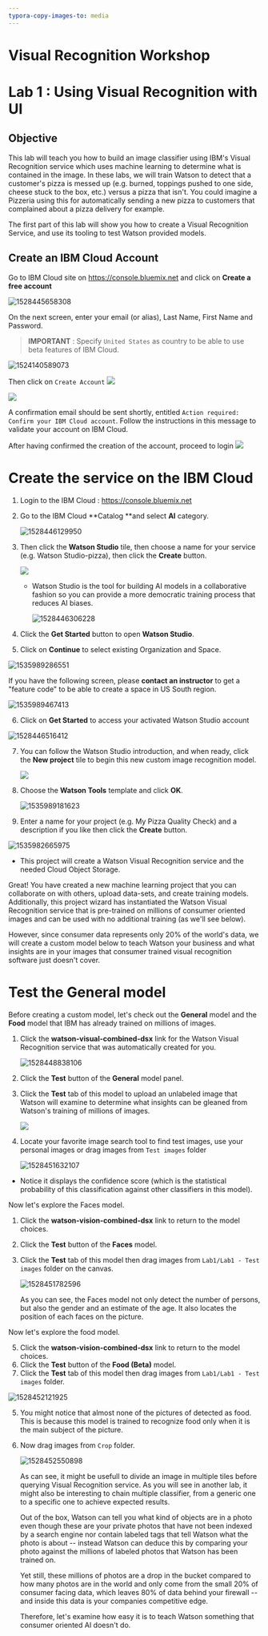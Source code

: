```yaml
---
typora-copy-images-to: media
---
```


Visual Recognition Workshop 
========

Lab 1 : Using Visual Recognition with UI
========

Objective
---------

This lab will teach you how to build an image classifier using IBM's Visual Recognition service which uses machine learning to determine what is contained in the image. In these labs, we will
train Watson to detect that a customer's pizza is messed up (e.g. burned, toppings pushed to one side, cheese stuck to the box, etc.) versus a pizza that isn't. You could imagine a Pizzeria using this for
automatically sending a new pizza to customers that complained about a pizza delivery for example.

The first part of this lab will show you how to create a Visual Recognition Service, and use its tooling to test Watson provided models.

## Create an IBM Cloud Account

Go to IBM Cloud site on https://console.bluemix.net and click on **Create a free account**

![1528445658308](media/1528445658308.png)

On the next screen, enter your email (or alias), Last Name, First Name and Password.



> **IMPORTANT** : Specify `United States` as country to be able to use beta features of IBM Cloud.



![1524140589073](media/1524140589073.png)

Then click on  `Create Account` ![](media/markdown-img-paste-20180407161910216.png)

![](media/markdown-img-paste-20180407162020834.png)

A confirmation email should be sent shortly, entitled `Action required: Confirm your IBM Cloud account`. Follow the instructions in this message to validate your account on IBM Cloud.

After having confirmed the creation of the account, proceed to login ![](media/markdown-img-paste-20180407182743424.png)


Create the service on the IBM Cloud
===================================

1. Login to the IBM Cloud : https://console.bluemix.net

2. Go to the IBM Cloud **Catalog **and select **AI** category. 

    ![1528446129950](media/1528446129950.png)

3. Then click the **Watson Studio** tile, then choose a name for your service (e.g. Watson Studio-pizza), then click the **Create** button.

    ![](./media/image2.png)

    - Watson Studio is the tool for building AI models in a collaborative fashion so you can provide a more democratic training process that reduces AI biases.

        ![1528446306228](media/1528446306228.png)

4. Click the **Get Started** button to open **Watson Studio**.

5. Click on **Continue** to select existing Organization and Space.

  ![1535989286551](media/1535989286551.png)

  If you have the following screen, please **contact an instructor** to get a "feature code" to be able to create a space in US South region.

  ![1535989467413](media/1535989467413.png)

6. Click on **Get Started** to access your activated Watson Studio account 

  ![1528446516412](media/1528446516412.png)

7. You can follow the Watson Studio introduction, and when ready, click the **New project** tile to begin this new custom image recognition model.

    ![](./media/image3.png)

8. Choose the **Watson Tools** template and click **OK**.

    ![1535989181623](media/1535989181623.png)

9. Enter a name for your project (e.g. My Pizza Quality Check) and a description if you like then click the **Create** button.

  ![1535982665975](media/1535982665975.png)

  -   This project will create a Watson Visual Recognition service and the needed Cloud Object Storage.

Great! You have created a new machine learning project that you can collaborate on with others, upload data-sets, and create training models. Additionally, this project wizard has instantiated the Watson
Visual Recognition service that is pre-trained on millions of consumer oriented images and can be used with no additional training (as we'll see below). 

However, since consumer data represents only 20% of the world's data, we will create a custom model below to teach Watson your business and what insights are in your images that consumer trained visual recognition software just doesn't cover.

Test the General model
======================

Before creating a custom model, let's check out the **General** model and the **Food** model that IBM has already trained on millions of images.

1. Click the **watson-visual-combined-dsx** link for the Watson Visual Recognition service that was automatically created for you.

    ![1528448838106](media/1528448838106.png)

2. Click the **Test** button of the **General** model panel.

3. Click the **Test** tab of this model to upload an unlabeled image that Watson will examine to determine what insights can be gleaned from Watson's training of millions of images.

    ![](./media/image7.png)

4. Locate your favorite image search tool to find test images, use your personal images or drag images from `Test images` folder 

    ![1528451632107](media/1528451632107.png)

-   Notice it displays the confidence score (which is the statistical probability of this classification against other classifiers in this model).

Now let's explore the Faces model.

1. Click the **watson-vision-combined-dsx** link to return to the model choices.

2. Click the **Test** button of the **Faces** model.

3. Click the **Test** tab of this model then drag images from `Lab1/Lab1 - Test images` folder on the canvas.

   ![1528451782596](media/1528451782596.png)

   As you can see, the Faces model not only detect the number of persons, but also the gender and an estimate of the age. It also locates the position of each faces on the picture.

Now let's explore the food model.

5.  Click the **watson-vision-combined-dsx** link to return to the model choices.
6.  Click the **Test** button of the **Food (Beta)** model.
7.  Click the **Test** tab of this model then  drag images from `Lab1/Lab1 - Test images` folder. 

![1528452121925](media/1528452121925.png)

5. You might notice that almost none of the pictures of detected as food. This is because this model is trained to recognize food only when it is the main subject of the picture.

6. Now  drag images from `Crop` folder. 

    ![1528452550898](media/1528452550898.png)

    As can see, it might be usefull to divide an image in multiple tiles before querying Visual Recognition service.  As you will see in another lab, it might also be interesting to chain multiple classifier, from a generic one to a specific one to achieve expected results.

    

    Out of the box, Watson can tell you what kind of objects are in a photo even though these are your private photos that have not been indexed by a search engine nor contain labeled tags that tell Watson what the photo is about -- instead Watson can deduce this by comparing your photo against the millions of labeled photos that Watson has been trained on. 

    

    Yet still, these millions of photos are a drop in the bucket compared to how many photos are in the world and only come from the small 20% of consumer facing data, which leaves 80% of data behind your firewall -- and inside this data is your companies competitive edge. 

    

    Therefore, let's examine how easy it is to teach Watson something that consumer oriented AI doesn't do.
